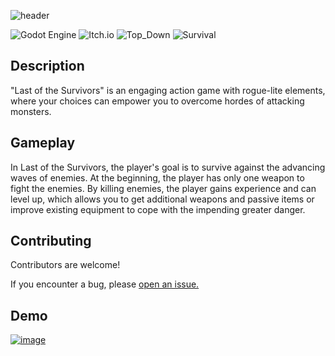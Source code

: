 
![header](https://github.com/imitatehappiness/GDLastOfTheSurvivors/assets/79199956/25be2e2a-028d-402a-a16f-7e3a310835fd)


![Godot Engine](https://img.shields.io/badge/GODOT-094047.svg?style=for-the-badge&logo=godot-engine&Color=EEE&logoColor=EEE)
![Itch.io](https://img.shields.io/badge/Itch.IO-094047.svg?style=for-the-badge&logo=Itch.io&logoColor=white&Color=EEE)
![Top_Down](https://img.shields.io/badge/Top_Down-094047?style=for-the-badge&logo=GitHub-Sponsors&logoColor=EEE&Color=EEE)
![Survival](https://img.shields.io/badge/Survival-094047?style=for-the-badge&logo=GitHub-Sponsors&logoColor=EEE&Color=EEE)
## Description
"Last of the Survivors" is an engaging action game with rogue-lite elements, where your choices can empower you to overcome hordes of attacking monsters. 

## Gameplay

In Last of the Survivors, the player's goal is to survive against the advancing waves of enemies. At the beginning, the player has only one weapon to fight the enemies. By killing enemies, the player gains experience and can level up, which allows you to get additional weapons and passive items or improve existing equipment to cope with the impending greater danger.

## Contributing
Contributors are welcome!

If you encounter a bug, please  [open an issue.](https://github.com/imitatehappiness/GDLastOfTheSurvivors/issues/new)



## Demo
<a href="https://imitatehappiness.itch.io/last-of-the-survivors">
  <img src="https://github.com/imitatehappiness/GDLastOfTheSurvivors/assets/79199956/68036dbb-dff8-4754-b10c-2ea11307b884" alt="image">
</a>
